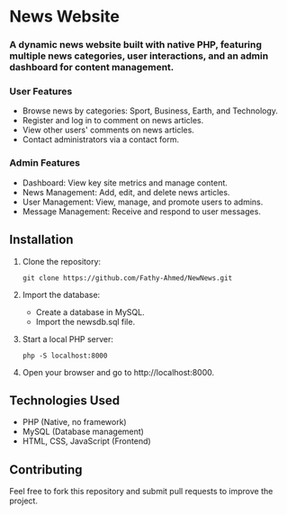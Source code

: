 # News Website

### A dynamic news website built with native PHP, featuring multiple news categories, user interactions, and an admin dashboard for content management.

### User Features
    
* Browse news by categories: Sport, Business, Earth, and Technology.
* Register and log in to comment on news articles.
* View other users' comments on news articles.
* Contact administrators via a contact form.

### Admin Features
    
* Dashboard: View key site metrics and manage content.
* News Management: Add, edit, and delete news articles.
* User Management: View, manage, and promote users to admins.
* Message Management: Receive and respond to user messages.

## Installation

1. Clone the repository:

    `git clone https://github.com/Fathy-Ahmed/NewNews.git`

2. Import the database:

    * Create a database in MySQL.
    * Import the newsdb.sql file.

3. Start a local PHP server:

    `php -S localhost:8000`

4. Open your browser and go to http://localhost:8000.

## Technologies Used

* PHP (Native, no framework)
* MySQL (Database management)
* HTML, CSS, JavaScript (Frontend)

## Contributing

Feel free to fork this repository and submit pull requests to improve the project.
